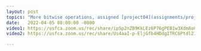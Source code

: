 ```yaml
---
layout: post
topics: "More bitwise operations, assigned [project04](assignments/project04.html) due 4/12"
date:   2022-04-05 08:00:00 -0800
video1: https://usfca.zoom.us/rec/share/ipSp2nZB9KkLEz6P76gPEB1w3Xdm8oOoAw5f2Ujrz_phd8irdUGX2ZZrvwSRJivN.LlnJneckTB6lpJ3I
video2: https://usfca.zoom.us/rec/share/Us4aaI-p-EljGfb4HDdgITRC6Ptdl21VLP-CllNZrpU31AQv_WTz7bQ2UhiojiUf.UjDr2aajlGc45-1R

---
```

